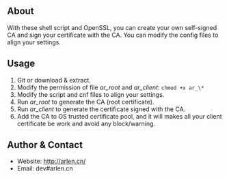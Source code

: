 ## About
With these shell script and OpenSSL, you can create your own self-signed CA and sign your certificate with the CA. You can modify the config files to align your settings.

## Usage
1. Git or download & extract.
2. Modify the permission of file *ar_root* and *ar_client*: `chmod +x ar_\*`
3. Modify the script and cnf files to align your settings.
4. Run *ar_root* to generate the CA (root certificate).
5. Run *ar_client* to generate the certificate signed with the CA.
6. Add the CA to OS trusted certificate pool, and it will makes all your client certificate be work and avoid any block/warning.

## Author & Contact
* Website: http://arlen.cn/
* Email: dev#arlen.cn
